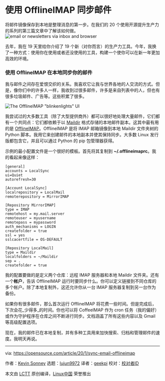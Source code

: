 [#]: collector: (lujun9972)
[#]: translator: (geekpi)
[#]: reviewer: ( )
[#]: publisher: ( )
[#]: url: ( )
[#]: subject: (Keep your email in sync with OfflineIMAP)
[#]: via: (https://opensource.com/article/20/1/sync-email-offlineimap)
[#]: author: (Kevin Sonney https://opensource.com/users/ksonney)

使用 OfflineIMAP 同步邮件
======
将邮件镜像保存到本地是整理消息的第一步。在我们的 20 个使用开源提升生产力的系列的第三篇文章中了解该如何做。
![email or newsletters via inbox and browser][1]

去年，我在 19 天里给你介绍了 19 个新（对你而言）的生产力工具。今年，我换了一种方式：使用你在使用或者还没使用的工具，构建一个使你可以在新一年更加高效的环境。

### 使用 OfflineIMAP 在本地同步你的邮件

我与邮件之间存在爱恨交织的关系。我喜欢它让我与世界各地的人交流的方式。但是，像你们中的许多人一样，我收到过很多邮件，许多是来自列表中的人，但也有很多垃圾邮件、广告等。这些积累了很多。

![The OfflineIMAP "blinkenlights" UI][2]

我尝试过的大多数工具（除了大型提供商外）都可以很好地处理大量邮件，它们都有一个共同点：它们都依赖于以 [Maildir][3] 格式存储的本地邮件副本。这其中最有用的是 [OfflineIMAP][4]。OfflineIMAP 是将 IMAP 邮箱镜像到本地 Maildir 文件夹树的 Python 脚本。我用它来创建邮件的本地副本并使其保持同步。大多数 Linux 发行版都包含它，并且可以通过 Python 的 pip 包管理器获得。

示例的最小配置文件是一个很好的模板。首先将其复制到 **~/.offlineimaprc**。我的看起来像这样：


```
[general]
accounts = LocalSync
ui=Quiet
autorefresh=30

[Account LocalSync]
localrepository = LocalMail
remoterepository = MirrorIMAP

[Repository MirrorIMAP]
type = IMAP
remotehost = my.mail.server
remoteuser = myusername
remotepass = mypassword
auth_mechanisms = LOGIN
createfolder = true
ssl = yes
sslcacertfile = OS-DEFAULT

[Repository LocalMail]
type = Maildir
localfolders = ~/Maildir
sep = .
createfolder = true
```

我的配置要做的是定义两个仓库：远程 IMAP 服务器和本地 Maildir 文件夹。还有一个**帐户**，告诉 OfflineIMAP 运行时要同步什么。你可以定义链接到不同仓库的多个帐户。除了本地复制外，这还允许你从一台 IMAP 服务器复制到另一台作为备份。

如果你有很多邮件，那么首次运行 OfflineIMAP 将花费一些时间。但是完成后，下次会花_少得多_的时间。你也可以将 CoffeeIMAP 作为 cron 任务（我的偏好）或作为守护程序在仓库之间不断进行同步。文档涵盖了所有这些内容以及 Gmail 等高级配置选项。

现在，我的邮件已在本地复制，并有多种工具用来加快搜索、归档和管理邮件的速度。我明天再说。

--------------------------------------------------------------------------------

via: https://opensource.com/article/20/1/sync-email-offlineimap

作者：[Kevin Sonney][a]
选题：[lujun9972][b]
译者：[geekpi](https://github.com/geekpi)
校对：[校对者ID](https://github.com/校对者ID)

本文由 [LCTT](https://github.com/LCTT/TranslateProject) 原创编译，[Linux中国](https://linux.cn/) 荣誉推出

[a]: https://opensource.com/users/ksonney
[b]: https://github.com/lujun9972
[1]: https://opensource.com/sites/default/files/styles/image-full-size/public/lead-images/newsletter_email_mail_web_browser.jpg?itok=Lo91H9UH (email or newsletters via inbox and browser)
[2]: https://opensource.com/sites/default/files/uploads/productivity_3-1.png (The OfflineIMAP "blinkenlights" UI)
[3]: https://en.wikipedia.org/wiki/Maildir
[4]: http://www.offlineimap.org/
